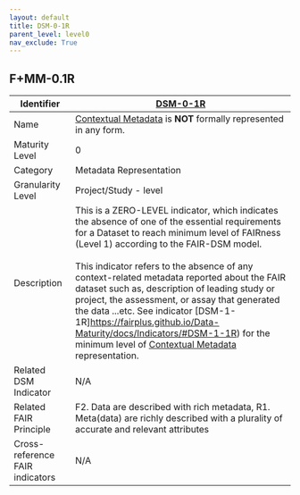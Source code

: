 ```yaml
---
layout: default
title: DSM-0-1R
parent_level: level0
nav_exclude: True
---
```


## F+MM-0.1R

| Identifier | [DSM-0-1R](https://github.com/FAIRplus/Data-Maturity/edit/master/docs/_indicators/DSM-0-1R.md) |
| --------- | ----------|
| Name | [Contextual Metadata](https://fairplus.github.io/Data-Maturity/docs/Glossary/#contextual-metadata) is **NOT** formally represented in any form.  |
| Maturity Level | 0 |
| Category | Metadata Representation|
| Granularity Level | Project/Study - level |
| Description | This is a ZERO-LEVEL indicator, which indicates the absence of one of the essential requirements for a Dataset to reach minimum level of FAIRness (Level 1) according to the FAIR-DSM model. <br><br>This indicator refers to the absence of any context-related metadata reported about the FAIR dataset such as, description of leading study or project, the assessment, or assay that generated the data ...etc. See indicator [DSM-1-1R]https://fairplus.github.io/Data-Maturity/docs/Indicators/#DSM-1-1R) for the minimum level of [Contextual Metadata](https://fairplus.github.io/Data-Maturity/docs/Glossary/#contextual-metadata) representation.  |
| Related DSM Indicator| N/A |
| Related FAIR Principle | F2. Data are described with rich metadata, R1. Meta(data) are richly described with a plurality of accurate and relevant attributes |
| Cross-reference FAIR indicators | N/A |
